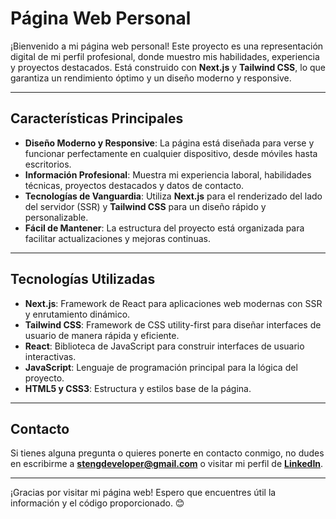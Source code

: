 # **Página Web Personal**  

¡Bienvenido a mi página web personal! Este proyecto es una representación digital de mi perfil profesional, donde muestro mis habilidades, experiencia y proyectos destacados. Está construido con **Next.js** y **Tailwind CSS**, lo que garantiza un rendimiento óptimo y un diseño moderno y responsive.  

---

## **Características Principales**  

- **Diseño Moderno y Responsive**: La página está diseñada para verse y funcionar perfectamente en cualquier dispositivo, desde móviles hasta escritorios.  
- **Información Profesional**: Muestra mi experiencia laboral, habilidades técnicas, proyectos destacados y datos de contacto.  
- **Tecnologías de Vanguardia**: Utiliza **Next.js** para el renderizado del lado del servidor (SSR) y **Tailwind CSS** para un diseño rápido y personalizable.  
- **Fácil de Mantener**: La estructura del proyecto está organizada para facilitar actualizaciones y mejoras continuas.  

---

## **Tecnologías Utilizadas**  

- **Next.js**: Framework de React para aplicaciones web modernas con SSR y enrutamiento dinámico.  
- **Tailwind CSS**: Framework de CSS utility-first para diseñar interfaces de usuario de manera rápida y eficiente.  
- **React**: Biblioteca de JavaScript para construir interfaces de usuario interactivas.  
- **JavaScript**: Lenguaje de programación principal para la lógica del proyecto.  
- **HTML5 y CSS3**: Estructura y estilos base de la página.  

---

## **Contacto**  

Si tienes alguna pregunta o quieres ponerte en contacto conmigo, no dudes en escribirme a **[stengdeveloper@gmail.com](mailto:stengdeveloper@gmail.com)** o visitar mi perfil de **[LinkedIn](https://www.linkedin.com/in/sebastian-moreno-rodriguez-b65267183/)**.  

---

¡Gracias por visitar mi página web! Espero que encuentres útil la información y el código proporcionado. 😊  

